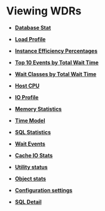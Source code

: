# Viewing WDRs<a name="EN-US_TOPIC_0000001215195224"></a>

-   **[Database Stat](database-stat.md)**  

-   **[Load Profile](load-profile.md)**  

-   **[Instance Efficiency Percentages](instance-efficiency-percentages.md)**  

-   **[Top 10 Events by Total Wait Time](top-10-events-by-total-wait-time.md)**  

-   **[Wait Classes by Total Wait Time](wait-classes-by-total-wait-time.md)**  

-   **[Host CPU](host-cpu.md)**  

-   **[IO Profile](io-profile.md)**  

-   **[Memory Statistics](memory-statistics.md)**  

-   **[Time Model](time-model.md)**  

-   **[SQL Statistics](sql-statistics.md)**  

-   **[Wait Events](wait-events.md)**  

-   **[Cache IO Stats](cache-io-stats.md)**  

-   **[Utility status](utility-status.md)**  

-   **[Object stats](object-stats.md)**  

-   **[Configuration settings](configuration-settings-60.md)**  

-   **[SQL Detail](sql-detail.md)**  


